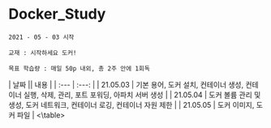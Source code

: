 # Docker_Study

`2021 - 05 - 03 시작`

`교재 : 시작하세요 도커!`

``목표 학습량 : 매일 50p 내외, 총 2주 안에 1회독``

<table>
| 날짜 || 내용 |
| :--- | :---: |
| 21.05.03 | 기본 용어, 도커 설치, 컨테이너 생성, 컨테이너 실행, 삭제, 관리, 포트 포워딩, 아파치 서버 생성 |
| 21.05.04 | 도커 볼륨 관리 및 생성, 도커 네트워크, 컨테이너 로깅, 컨테이너 자원 제한 |
| 21.05.05 | 도커 이미지, 도커 파일 |
<\table>
  
